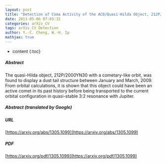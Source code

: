 ```yaml
---
layout: post
title: "Detection of Coma Activity of the ACO/Quasi-Hilda Object, 212P/2000YN30"
date: 2013-05-06 07:03:32
categories: arXiv_CV
tags: arXiv_CV Detection
author: Y.-C. Cheng, W.-H. Ip
mathjax: true
---
```


* content
{:toc}

##### Abstract
The quasi-Hilda object, 212P/2000YN30 with a cometary-like orbit, was found to display a dust tail structure between January and March, 2009. From orbital calculations, it is shown that this object could have been an active comet in its past history before being transported to the current orbital configuration in quasi-stable 3:2 resonance with Jupiter.

##### Abstract (translated by Google)


##### URL
[https://arxiv.org/abs/1305.1099](https://arxiv.org/abs/1305.1099)

##### PDF
[https://arxiv.org/pdf/1305.1099](https://arxiv.org/pdf/1305.1099)

